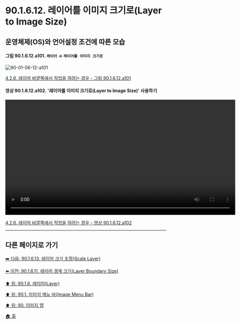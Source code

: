 # 90.1.6.12. 레이어를 이미지 크기로(Layer to Image Size)
## 운영체제(OS)와 언어설정 조건에 따른 모습

<a id="90-01-06-12-a101"></a>

#### 그림 90.1.6.12.a101. `레이어` → `레이어를 이미지 크기로`
![90-01-06-12-a101](https://github.com/wonder13662/gimp/assets/15767104/9a9a8ecc-0fed-4853-8f8e-b33d33d4ab1f)

[4.2.6. 레이어 바깥쪽에서 작업을 하려는 경우 - 그림 90.1.6.12.a101](./04-02-06-you-are-trying-to-act-outside-the-layer.md#90-01-06-12-a101)

<a id="90-01-06-12-a102"></a>

#### 영상 90.1.6.12.a102. '레이어를 이미지 크기로(Layer to Image Size)' 사용하기
<video controls="controls" width="720" environment="MacOS:Sonoma 14.2.1 GIMP 2.10.36" src="https://github.com/wonder13662/gimp/assets/15767104/38ec687e-8280-457b-90ea-deb1c6f1722e"></video>

[4.2.6. 레이어 바깥쪽에서 작업을 하려는 경우 - 영상 90.1.6.12.a102](./04-02-06-you-are-trying-to-act-outside-the-layer.md#90-01-06-12-a102)

***

## 다른 페이지로 가기

[➡️ 다음: 90.1.6.13. 레이어 크기 조정(Scale Layer)](./90-01-06-13-scale_layer.md)

[⬅️ 이전: 90.1.6.11. 레이어 경계 크기(Layer Boundary Size)](./90-01-06-11-layer_boundary_size.md)

[⬆️ 위: 90.1.6. 레이어(Layer)](./90-01-06-00-layer.md)

[⬆️ 위: 90.1. 이미지 메뉴 바(Image Menu Bar)](./90-01-00-image-menu-bar.md)

[⬆️ 위: 90. 이미지 맵](./90-00-image-map.md)

[🏠 홈](./00-home.md)
